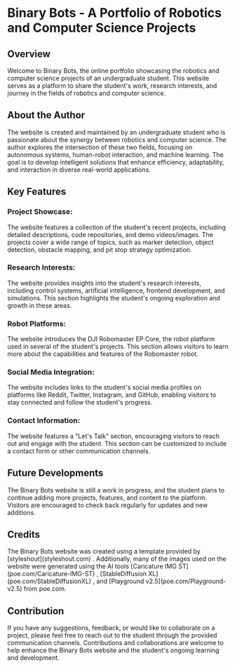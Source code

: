 <h1> Binary Bots - A Portfolio of Robotics and Computer Science Projects </h1>

<h2> Overview </h2>
Welcome to Binary Bots, the online portfolio showcasing the robotics and computer science projects of an undergraduate student. This website serves as a platform to share the student's work, research interests, and journey in the fields of robotics and computer science.

<h2> About the Author </h2>
The website is created and maintained by an undergraduate student who is passionate about the synergy between robotics and computer science. The author explores the intersection of these two fields, focusing on autonomous systems, human-robot interaction, and machine learning. The goal is to develop intelligent solutions that enhance efficiency, adaptability, and interaction in diverse real-world applications.

<h2> Key Features </h2>

<h3> Project Showcase: </h3>
The website features a collection of the student's recent projects, including detailed descriptions, code repositories, and demo videos/images. The projects cover a wide range of topics, such as marker detection, object detection, obstacle mapping, and pit stop strategy optimization.

<h3> Research Interests: </h3>
The website provides insights into the student's research interests, including control systems, artificial intelligence, frontend development, and simulations. This section highlights the student's ongoing exploration and growth in these areas.

<h3> Robot Platforms: </h3>
The website introduces the DJI Robomaster EP Core, the robot platform used in several of the student's projects. This section allows visitors to learn more about the capabilities and features of the Robomaster robot.

<h3> Social Media Integration: </h3>
The website includes links to the student's social media profiles on platforms like Reddit, Twitter, Instagram, and GitHub, enabling visitors to stay connected and follow the student's progress.

<h3> Contact Information: </h3> 
The website features a "Let's Talk" section, encouraging visitors to reach out and engage with the student. This section can be customized to include a contact form or other communication channels.

<h2> Future Developments </h2>
The Binary Bots website is still a work in progress, and the student plans to continue adding more projects, features, and content to the platform. Visitors are encouraged to check back regularly for updates and new additions.

<h2> Credits </h2>
The Binary Bots website was created using a template provided by [styleshout](styleshout.com) . Additionally, many of the images used on the website were generated using the AI tools [Caricature IMG ST](poe.com/Caricature-IMG-ST) , [StableDiffusion XL](poe.com/StableDiffusionXL) , and [Playground v2.5](poe.com/Playground-v2.5) from poe.com.

<h2> Contribution </h2>
If you have any suggestions, feedback, or would like to collaborate on a project, please feel free to reach out to the student through the provided communication channels. Contributions and collaborations are welcome to help enhance the Binary Bots website and the student's ongoing learning and development.
